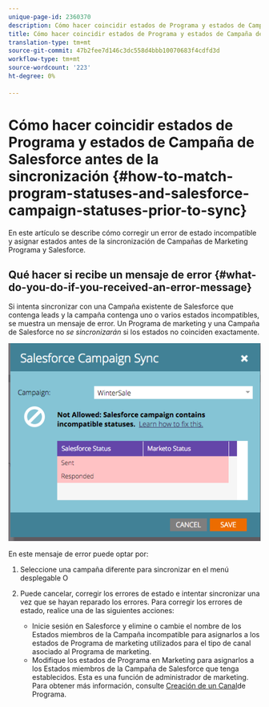 ```yaml
---
unique-page-id: 2360370
description: Cómo hacer coincidir estados de Programa y estados de Campaña de Salesforce antes de la sincronización - Documentos de marketing - Documentación del producto
title: Cómo hacer coincidir estados de Programa y estados de Campaña de Salesforce antes de la sincronización
translation-type: tm+mt
source-git-commit: 47b2fee7d146c3dc558d4bbb10070683f4cdfd3d
workflow-type: tm+mt
source-wordcount: '223'
ht-degree: 0%

---
```



# Cómo hacer coincidir estados de Programa y estados de Campaña de Salesforce antes de la sincronización {#how-to-match-program-statuses-and-salesforce-campaign-statuses-prior-to-sync}

En este artículo se describe cómo corregir un error de estado incompatible y asignar estados antes de la sincronización de Campañas de Marketing Programa y Salesforce.

## Qué hacer si recibe un mensaje de error {#what-do-you-do-if-you-received-an-error-message}

Si intenta sincronizar con una Campaña existente de Salesforce que contenga leads y la campaña contenga uno o varios estados incompatibles, se muestra un mensaje de error. Un Programa de marketing y una Campaña de Salesforce no *se sincronizarán* si los estados no coinciden exactamente.

![](assets/image2015-7-22-9-3a23-3a29.png)

En este mensaje de error puede optar por:

1. Seleccione una campaña diferente para sincronizar en el menú desplegable O
1. Puede cancelar, corregir los errores de estado e intentar sincronizar una vez que se hayan reparado los errores. Para corregir los errores de estado, realice una de las siguientes acciones:

   * Inicie sesión en Salesforce y elimine o cambie el nombre de los Estados miembros de la Campaña incompatible para asignarlos a los estados de Programa de marketing utilizados para el tipo de canal asociado al Programa de marketing.
   * Modifique los estados de Programa en Marketing para asignarlos a los Estados miembros de la Campaña de Salesforce que tenga establecidos. Esta es una función de administrador de marketing. Para obtener más información, consulte [Creación de un Canal](../../../../../product-docs/administration/tags/create-a-program-channel.md)de Programa.

